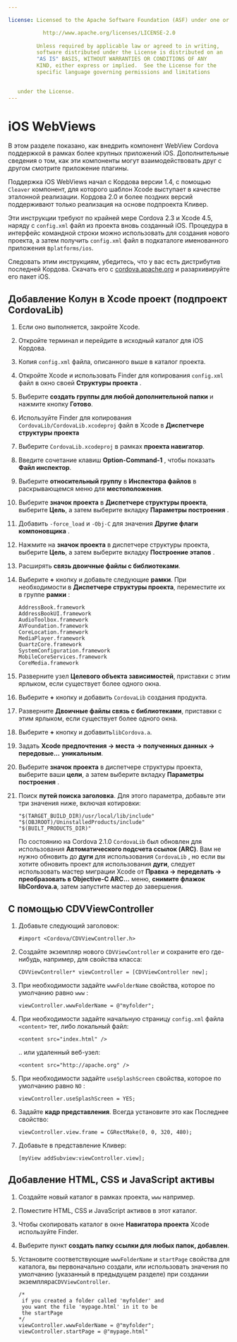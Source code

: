 ```yaml
---

license: Licensed to the Apache Software Foundation (ASF) under one or more contributor license agreements. See the NOTICE file distributed with this work for additional information regarding copyright ownership. The ASF licenses this file to you under the Apache License, Version 2.0 (the "License"); you may not use this file except in compliance with the License. You may obtain a copy of the License at

           http://www.apache.org/licenses/LICENSE-2.0
    
         Unless required by applicable law or agreed to in writing,
         software distributed under the License is distributed on an
         "AS IS" BASIS, WITHOUT WARRANTIES OR CONDITIONS OF ANY
         KIND, either express or implied.  See the License for the
         specific language governing permissions and limitations
    

   under the License.
---
```


# iOS WebViews

В этом разделе показано, как внедрить компонент WebView Cordova поддержкой в рамках более крупных приложений iOS. Дополнительные сведения о том, как эти компоненты могут взаимодействовать друг с другом смотрите приложение плагины.

Поддержка iOS WebViews начал с Кордова версии 1.4, с помощью `Cleaver` компонент, для которого шаблон Xcode выступает в качестве эталонной реализации. Кордова 2.0 и более поздних версий поддерживают только реализация на основе подпроекта Кливер.

Эти инструкции требуют по крайней мере Cordova 2.3 и Xcode 4.5, наряду с `config.xml` файл из проекта вновь созданный iOS. Процедура в интерфейс командной строки можно использовать для создания нового проекта, а затем получить `config.xml` файл в подкаталоге именованного приложения в`platforms/ios`.

Следовать этим инструкциям, убедитесь, что у вас есть дистрибутив последней Кордова. Скачать его с [cordova.apache.org][1] и разархивируйте его пакет iOS.

 [1]: http://cordova.apache.org

## Добавление Колун в Xcode проект (подпроект CordovaLib)

1.  Если оно выполняется, закройте Xcode.

2.  Откройте терминал и перейдите в исходный каталог для iOS Кордова.

3.  Копия `config.xml` файла, описанного выше в каталог проекта.

4.  Откройте Xcode и использовать Finder для копирования `config.xml` файл в окно своей **Структуры проекта** .

5.  Выберите **создать группы для любой дополнительной папки** и нажмите кнопку **Готово**.

6.  Используйте Finder для копирования `CordovaLib/CordovaLib.xcodeproj` файл в Xcode в **Диспетчере структуры проекта**

7.  Выберите `CordovaLib.xcodeproj` в рамках **проекта навигатор**.

8.  Введите сочетание клавиш **Option-Command-1** , чтобы показать **Файл инспектор**.

9.  Выберите **относительный группу** в **Инспектора файлов** в раскрывающемся меню для **местоположения**.

10. Выберите **значок проекта** в **Диспетчере структуры проекта**, выберите **Цель**, а затем выберите вкладку **Параметры построения** .

11. Добавить `-force_load` и `-Obj-C` для значения **Другие флаги компоновщика** .

12. Нажмите на **значок проекта** в диспетчере структуры проекта, выберите **Цель**, а затем выберите вкладку **Построение этапов** .

13. Расширять **связь двоичные файлы с библиотеками**.

14. Выберите **+** кнопку и добавьте следующие **рамки**. При необходимости в **Диспетчере структуры проекта**, переместите их в группе **рамки** :
    
        AddressBook.framework
        AddressBookUI.framework
        AudioToolbox.framework
        AVFoundation.framework
        CoreLocation.framework
        MediaPlayer.framework
        QuartzCore.framework
        SystemConfiguration.framework
        MobileCoreServices.framework
        CoreMedia.framework
        

15. Разверните узел **Целевого объекта зависимостей**, приставки с этим ярлыком, если существует более одного окна.

16. Выберите **+** кнопку и добавить `CordovaLib` создания продукта.

17. Разверните **Двоичные файлы связь с библиотеками**, приставки с этим ярлыком, если существует более одного окна.

18. Выберите **+** кнопку и добавить`libCordova.a`.

19. Задать **Xcode предпочтения → места → полученных данных → передовые...** **уникальным**.

20. Выберите **значок проекта** в диспетчере структуры проекта, выберите ваши **цели**, а затем выберите вкладку **Параметры построения** .

21. Поиск **путей поиска заголовка**. Для этого параметра, добавьте эти три значения ниже, включая котировки:
    
        "$(TARGET_BUILD_DIR)/usr/local/lib/include"        
        "$(OBJROOT)/UninstalledProducts/include"
        "$(BUILT_PRODUCTS_DIR)"
        
    
    По состоянию на Cordova 2.1.0 `CordovaLib` был обновлен для использования **Автоматического подсчета ссылок (ARC)**. Вам не нужно обновить до **дуги** для использования `CordovaLib` , но если вы хотите обновить проект для использования **дуги**, следует использовать мастер миграции Xcode от **Правка → переделать → преобразовать в Objective-C ARC...** меню, **снимите флажок libCordova.a**, затем запустите мастер до завершения.

## С помощью CDVViewController

1.  Добавьте следующий заголовок:
    
        #import <Cordova/CDVViewController.h>
        

2.  Создайте экземпляр нового `CDVViewController` и сохраните его где-нибудь, например, для свойства класса:
    
        CDVViewController* viewController = [CDVViewController new];
        

3.  При необходимости задайте `wwwFolderName` свойства, которое по умолчанию равно `www` :
    
        viewController.wwwFolderName = @"myfolder";
        

4.  При необходимости задайте начальную страницу `config.xml` файла `<content>` тег, либо локальный файл:
    
        <content src="index.html" />
        
    
    .. или удаленный веб-узел:
    
        <content src="http://apache.org" />
        

5.  При необходимости задайте `useSplashScreen` свойства, которое по умолчанию равно `NO` :
    
        viewController.useSplashScreen = YES;
        

6.  Задайте **кадр представления**. Всегда установите это как Последнее свойство:
    
        viewController.view.frame = CGRectMake(0, 0, 320, 480);
        

7.  Добавьте в представление Кливер:
    
        [myView addSubview:viewController.view];
        

## Добавление HTML, CSS и JavaScript активы

1.  Создайте новый каталог в рамках проекта, `www` например.

2.  Поместите HTML, CSS и JavaScript активов в этот каталог.

3.  Чтобы скопировать каталог в окне **Навигатора проекта** Xcode используйте Finder.

4.  Выберите пункт **создать папку ссылки для любых папок, добавлен**.

5.  Установите соответствующие `wwwFolderName` и `startPage` свойства для каталога, вы первоначально создали, или использовать значения по умолчанию (указанный в предыдущем разделе) при создании экземпляра`CDVViewController`.
    
        /*
         if you created a folder called 'myfolder' and
         you want the file 'mypage.html' in it to be
         the startPage
        */
        viewController.wwwFolderName = @"myfolder";
        viewController.startPage = @"mypage.html"